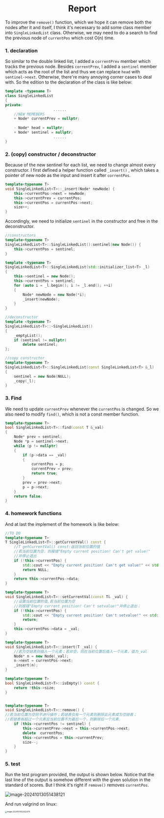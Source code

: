 <h1 align="center"> Report </h1>

To improve the `remove()` function, which we hope it can remove both the nodes after it and itself, I think it's necessary to add some class member into `SingleLinkedList` class. Otherwise, we may need to do a search to find the previous node of `currentPos` which cost O(n) time.

### 1. declaration
 So similar to the double linked list, I added a `correntPrev` member which tracks the previous node. Besides `correntPrev`, I added a `sentinel` member which acts as the root of the list  and thus we can replace `head` with `sentinel->next`. Otherwise, there're many annoying corner cases to deal with. So the edition to the declaration of the class is like below:

```c++
template <typename T>
class SingleLinkedList
{
private:
                      ......
    //NEW MEMEBERS
    + Node* currentPrev = nullptr;
    
    - Node* head = nullptr;
    + Node* sentinel = nullptr;
                      ......
}
```
### 2. (copy) constructor / deconstructor

Because of the new sentinel for each list, we need to change almost every constructor. I first defined a helper function called `_insert()` , which takes a pointer of new node as the input and insert it after `correntPos`. 

```c++
template<typename T>
void SingleLinkedList<T>::_insert(Node* newNode) {
    this->currentPos->next = newNode;
    this->currentPrev = currentPos;
    this->currentPos = currentPos->next;
    size++;
}
```

Accordingly, we need to initialize `sentinel` in the constructor and free in the deconstructor. 
```c++
//constructors
template<typename T>
SingleLinkedList<T>::SingleLinkedList():sentinel(new Node()) {
    this->currentPos = sentinel;
}

template <typename T>
SingleLinkedList<T>::SingleLinkedList(std::initializer_list<T> _l)
{
    this->sentinel = new Node();
    this->currentPos = sentinel;
    for (auto i = _l.begin(); i != _l.end(); ++i)
    {
        Node* newNode = new Node(*i);
        _insert(newNode);
    }
}

//deconstructor
template <typename T>
SingleLinkedList<T>::~SingleLinkedList()
{
    _emptyList();
    if (sentinel != nullptr) 
        delete sentinel;
};

//copy constructor
template<typename T>
SingleLinkedList<T>::SingleLinkedList(const SingleLinkedList<T> &_l)
{
    sentinel = new Node(NULL);
    _copy(_l);
}
```



### 3. Find

We need to update `currentPrev` whenever the `currentPos` is changed. So we also need to modify `find()`, which is not a const member function.

```C++
template<typename T>
bool SingleLinkedList<T>::find(const T &_val)
{
    Node* prev = sentinel;
    Node *p = sentinel->next;
    while (p != nullptr)
    {
        if (p->data == _val)
        {
            currentPos = p;
            currentPrev = prev;
            return true;
        }
        prev = prev->next;
        p = p->next;    
    }
    return false;
}
```



### 4.  homework functions

And at last the implement of the homework is like below:

```c++
//TO DO
template<typename T>
T SingleLinkedList<T>::getCurrentVal() const {
    //T getCurrentVal() const:返回当前位置的值
    //若当前位置为空，则报错"Empty current position! Can't get value!"
    //并停止退出
    if (!this->currentPos) {
        std::cout << "Empty current position! Can't get value!" << std::endl;
        return NULL;
    }
    return this->currentPos->data;
}

template<typename T>
void SingleLinkedList<T>::setCurrentVal(const T& _val) {
    //设置当前位置的值,若当前位置为空
    //则报错"Empty current position! Can't setvalue!"并停止退出；
    if (!this->currentPos) {
        std::cout << "Empty current position! Can't setvalue!" << std::endl;
        return;
    }
    this->currentPos->data = _val;
}

template<typename T>
void SingleLinkedList<T>::insert(T _val) {
    //若为空链表则插入一个元素；若非空，则在当前位置后插入一个元素，值为_val
    Node* n = new Node(_val);
    n->next = currentPos->next;
    _insert(n);
}

template<typename T>
bool SingleLinkedList<T>::isEmpty() const {
    return !this->size;
}


template<typename T>
void SingleLinkedList<T>::remove() {
//若当前位置为空则不进行操作；若链表仅有一个元素则删除此元素成为空链表；
//若链表有超过一个元素且当前位置不为最后一个，则删除后一个元素.
    if (this->currentPos != sentinel) {
        this->currentPrev->next = this->currentPos->next;
        delete  currentPos;
        this->currentPos = this->currentPrev;
        size--;
    }
}
```



### 5. test

Run the test program provided, the output is shown below. Notice that the last line of the output is somehow different with the given solution in the standard of scores. But I think it's right if `remove()` removes `currentPos`.

![image-20241013051438121](C:\Users\cierra\AppData\Roaming\Typora\typora-user-images\image-20241013051438121.png)

And run valgrind on linux:

 <img src="C:\Users\cierra\AppData\Roaming\Typora\typora-user-images\image-20241013052832479.png" alt="image-20241013052832479" style="zoom:40%;" />